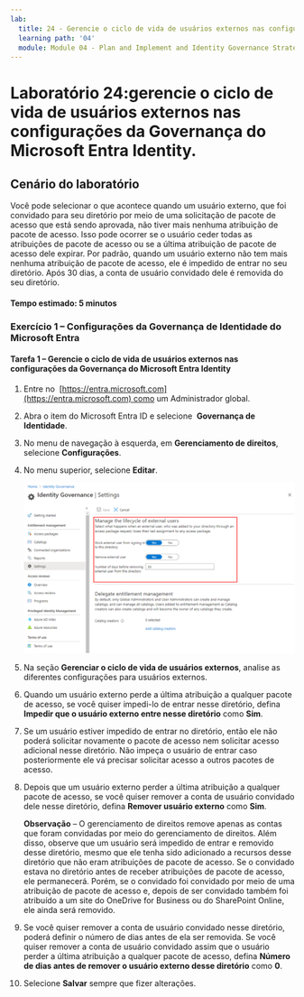 ```yaml
---
lab:
  title: 24 - Gerencie o ciclo de vida de usuários externos nas configurações da Governânça do Microsoft Entra Identity
  learning path: '04'
  module: Module 04 - Plan and Implement and Identity Governance Strategy
---
```


# Laboratório 24:gerencie o ciclo de vida de usuários externos nas configurações da Governança do Microsoft Entra Identity.  

## Cenário do laboratório

Você pode selecionar o que acontece quando um usuário externo, que foi convidado para seu diretório por meio de uma solicitação de pacote de acesso que está sendo aprovada, não tiver mais nenhuma atribuição de pacote de acesso. Isso pode ocorrer se o usuário ceder todas as atribuições de pacote de acesso ou se a última atribuição de pacote de acesso dele expirar. Por padrão, quando um usuário externo não tem mais nenhuma atribuição de pacote de acesso, ele é impedido de entrar no seu diretório. Após 30 dias, a conta de usuário convidado dele é removida do seu diretório.

#### Tempo estimado: 5 minutos

### Exercício 1 – Configurações da Governança de Identidade do Microsoft Entra

#### Tarefa 1 – Gerencie o ciclo de vida de usuários externos nas configurações da Governança do Microsoft Entra Identity

1. Entre no  [https://entra.microsoft.com](https://entra.microsoft.com) como um Administrador global.

2. Abra o item do Microsoft Entra ID e selecione  **Governança de Identidade**.

3. No menu de navegação à esquerda, em **Gerenciamento de direitos**, selecione **Configurações**.

4. No menu superior, selecione **Editar**.

    ![Imagem da tela exibindo a página de configurações de governança de identidade com a opção Gerenciar o ciclo de vida de usuários externos realçada.](./media/lp4-mod1-manage-lifcycle-of-ext-users.png)

5. Na seção **Gerenciar o ciclo de vida de usuários externos**, analise as diferentes configurações para usuários externos.

6. Quando um usuário externo perde a última atribuição a qualquer pacote de acesso, se você quiser impedi-lo de entrar nesse diretório, defina **Impedir que o usuário externo entre nesse diretório** como **Sim**.

7. Se um usuário estiver impedido de entrar no diretório, então ele não poderá solicitar novamente o pacote de acesso nem solicitar acesso adicional nesse diretório. Não impeça o usuário de entrar caso posteriormente ele vá precisar solicitar acesso a outros pacotes de acesso.

8. Depois que um usuário externo perder a última atribuição a qualquer pacote de acesso, se você quiser remover a conta de usuário convidado dele nesse diretório, defina **Remover usuário externo** como **Sim**.

    **Observação** – O gerenciamento de direitos remove apenas as contas que foram convidadas por meio do gerenciamento de direitos. Além disso, observe que um usuário será impedido de entrar e removido desse diretório, mesmo que ele tenha sido adicionado a recursos desse diretório que não eram atribuições de pacote de acesso. Se o convidado estava no diretório antes de receber atribuições de pacote de acesso, ele permanecerá. Porém, se o convidado foi convidado por meio de uma atribuição de pacote de acesso e, depois de ser convidado também foi atribuído a um site do OneDrive for Business ou do SharePoint Online, ele ainda será removido.

9. Se você quiser remover a conta de usuário convidado nesse diretório, poderá definir o número de dias antes de ela ser removida. Se você quiser remover a conta de usuário convidado assim que o usuário perder a última atribuição a qualquer pacote de acesso, defina **Número de dias antes de remover o usuário externo desse diretório** como **0**.

10. Selecione **Salvar** sempre que fizer alterações.
